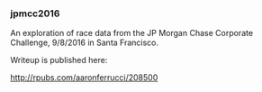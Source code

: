 ### jpmcc2016
An exploration of race data from the JP Morgan Chase Corporate Challenge,
9/8/2016 in Santa Francisco. 

Writeup is published here:

http://rpubs.com/aaronferrucci/208500
